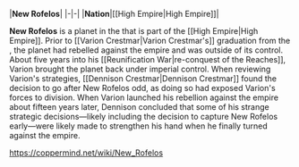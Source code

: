 |**New Rofelos**|
|-|-|
|**Nation**|[[High Empire\|High Empire]]|

**New Rofelos** is a planet in the  that is part of the [[High Empire\|High Empire]].
Prior to [[Varion Crestmar\|Varion Crestmar's]] graduation from the , the planet had rebelled against the empire and was outside of its control. About five years into his [[Reunification War\|re-conquest of the Reaches]], Varion brought the planet back under imperial control. When reviewing Varion's strategies, [[Dennison Crestmar\|Dennison Crestmar]] found the decision to go after New Rofelos odd, as doing so had exposed Varion's forces to division. When Varion launched his rebellion against the empire about fifteen years later, Dennison concluded that some of his strange strategic decisions—likely including the decision to capture New Rofelos early—were likely made to strengthen his hand when he finally turned against the empire.



https://coppermind.net/wiki/New_Rofelos